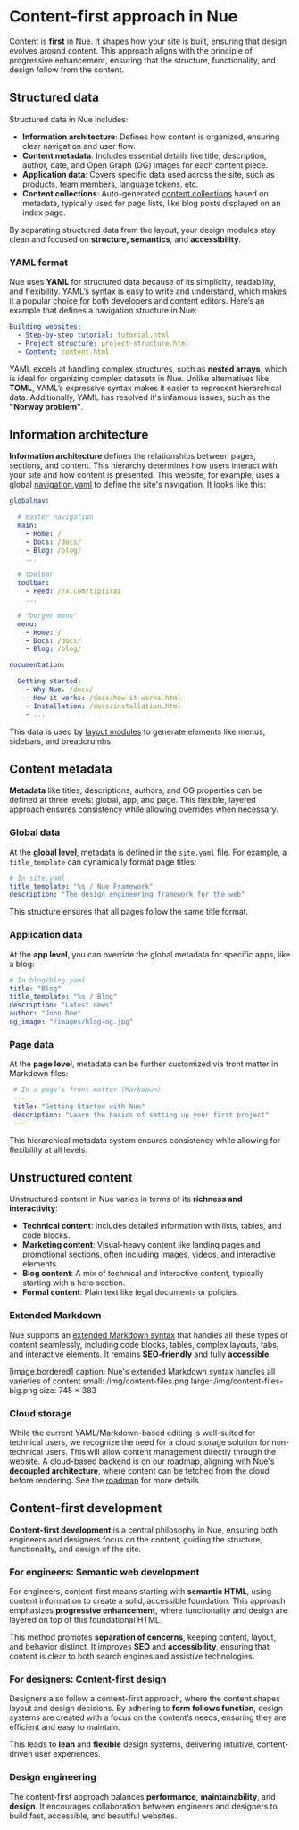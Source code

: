 
# Content-first approach in Nue

Content is **first** in Nue. It shapes how your site is built, ensuring that design evolves around content. This approach aligns with the principle of progressive enhancement, ensuring that the structure, functionality, and design follow from the content.

## Structured data

Structured data in Nue includes:

- **Information architecture**: Defines how content is organized, ensuring clear navigation and user flow.
- **Content metadata**: Includes essential details like title, description, author, date, and Open Graph (OG) images for each content piece.
- **Application data**: Covers specific data used across the site, such as products, team members, language tokens, etc.
- **Content collections**: Auto-generated [content collections](content-collections.html) based on metadata, typically used for page lists, like blog posts displayed on an index page.

By separating structured data from the layout, your design modules stay clean and focused on **structure, semantics**, and **accessibility**.


### YAML format
Nue uses **YAML** for structured data because of its simplicity, readability, and flexibility. YAML’s syntax is easy to write and understand, which makes it a popular choice for both developers and content editors. Here’s an example that defines a navigation structure in Nue:

```yaml
Building websites:
  - Step-by-step tutorial: tutorial.html
  - Project structure: project-structure.html
  - Content: content.html
```

YAML excels at handling complex structures, such as **nested arrays**, which is ideal for organizing complex datasets in Nue. Unlike alternatives like **TOML**, YAML’s expressive syntax makes it easier to represent hierarchical data. Additionally, YAML has resolved it's infamous issues, such as the **"Norway problem"**.


## Information architecture

**Information architecture** defines the relationships between pages, sections, and content. This hierarchy determines how users interact with your site and how content is presented. This website, for example, uses a global [navigation.yaml](//github.com/nuejs/nue/blob/dev/packages/nuejs.org/%40global/navigation.yaml) to define the site's navigation. It looks like this:

```yaml
globalnav:

  # master navigation
  main:
    - Home: /
    - Docs: /docs/
    - Blog: /blog/
    ...

  # toolbar
  toolbar:
    - Feed: //x.com/tipiirai
    ...

  # "burger menu"
  menu:
    - Home: /
    - Docs: /docs/
    - Blog: /blog/

documentation:

  Getting started:
    - Why Nue: /docs/
    - How it works: /docs/how-it-works.html
    - Installation: /docs/installation.html
    - ...

```

This data is used by [layout modules](layout.html) to generate elements like menus, sidebars, and breadcrumbs.


## Content metadata

**Metadata** like titles, descriptions, authors, and OG properties can be defined at three levels: global, app, and page. This flexible, layered approach ensures consistency while allowing overrides when necessary.

### Global data

At the **global level**, metadata is defined in the `site.yaml` file. For example, a `title_template` can dynamically format page titles:

```yaml
# In site.yaml
title_template: "%s / Nue Framework"
description: "The design engineering framework for the web"
```

This structure ensures that all pages follow the same title format.

### Application data

At the **app level**, you can override the global metadata for specific apps, like a blog:

```yaml
# In blog/blog.yaml
title: "Blog"
title_template: "%s / Blog"
description: "Latest news"
author: "John Doe"
og_image: "/images/blog-og.jpg"
```

### Page data

At the **page level**, metadata can be further customized via front matter in Markdown files:

```yaml
 # In a page's front matter (Markdown)
 ---
 title: "Getting Started with Nue"
 description: "Learn the basics of setting up your first project"
 ---
```

This hierarchical metadata system ensures consistency while allowing for flexibility at all levels.

## Unstructured content

Unstructured content in Nue varies in terms of its **richness and interactivity**:

- **Technical content**: Includes detailed information with lists, tables, and code blocks.
- **Marketing content**: Visual-heavy content like landing pages and promotional sections, often including images, videos, and interactive elements.
- **Blog content**: A mix of technical and interactive content, typically starting with a hero section.
- **Formal content**: Plain text like legal documents or policies.

### Extended Markdown

Nue supports an [extended Markdown syntax](content-syntax.html) that handles all these types of content seamlessly, including code blocks, tables, complex layouts, tabs, and interactive elements. It remains **SEO-friendly** and fully **accessible**.

[image.bordered]
  caption: Nue's extended Markdown syntax handles all varieties of content
  small: /img/content-files.png
  large: /img/content-files-big.png
  size: 745 × 383


### Cloud storage

While the current YAML/Markdown-based editing is well-suited for technical users, we recognize the need for a cloud storage solution for non-technical users. This will allow content management directly through the website. A cloud-based backend is on our roadmap, aligning with Nue's **decoupled architecture**, where content can be fetched from the cloud before rendering. See the [roadmap](index.md#roadmap) for more details.

## Content-first development

**Content-first development** is a central philosophy in Nue, ensuring both engineers and designers focus on the content, guiding the structure, functionality, and design of the site.

### For engineers: Semantic web development

For engineers, content-first means starting with **semantic HTML**, using content information to create a solid, accessible foundation. This approach emphasizes **progressive enhancement**, where functionality and design are layered on top of this foundational HTML.

This method promotes **separation of concerns**, keeping content, layout, and behavior distinct. It improves **SEO** and **accessibility**, ensuring that content is clear to both search engines and assistive technologies.

### For designers: Content-first design

Designers also follow a content-first approach, where the content shapes layout and design decisions. By adhering to **form follows function**, design systems are created with a focus on the content’s needs, ensuring they are efficient and easy to maintain.

This leads to **lean** and **flexible** design systems, delivering intuitive, content-driven user experiences.

### Design engineering

The content-first approach balances **performance**, **maintainability**, and **design**. It encourages collaboration between engineers and designers to build fast, accessible, and beautiful websites.
